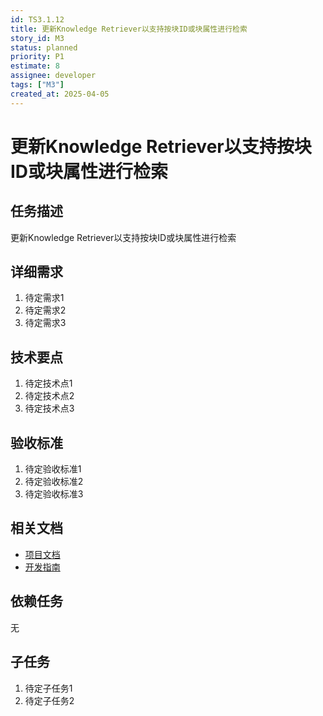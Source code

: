 ```yaml
---
id: TS3.1.12
title: 更新Knowledge Retriever以支持按块ID或块属性进行检索
story_id: M3
status: planned
priority: P1
estimate: 8
assignee: developer
tags: ["M3"]
created_at: 2025-04-05
---
```


# 更新Knowledge Retriever以支持按块ID或块属性进行检索

## 任务描述

更新Knowledge Retriever以支持按块ID或块属性进行检索

## 详细需求

1. 待定需求1
2. 待定需求2
3. 待定需求3

## 技术要点

1. 待定技术点1
2. 待定技术点2
3. 待定技术点3

## 验收标准

1. 待定验收标准1
2. 待定验收标准2
3. 待定验收标准3

## 相关文档

- [项目文档](../../../docs/README.md)
- [开发指南](../../../docs/development.md)

## 依赖任务

无

## 子任务

1. 待定子任务1
2. 待定子任务2
